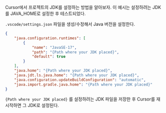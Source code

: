 Cursor에서 프로젝트의 JDK를 설정하는 방법을 알아보자. 이 예시는 설정하려는 JDK를 JAVA_HOME로 설정한 후 테스트되었다.

`.vscode/settings.json` 파일을 생성/수정해서 Java 버전을 설정한다.

```json
{
    "java.configuration.runtimes": [
        {
            "name": "JavaSE-17",
            "path": "{Path where your JDK placed}",
            "default": true
        }
    ],
    "java.home": "{Path where your JDK placed}",
    "java.jdt.ls.java.home": "{Path where your JDK placed}",
    "java.configuration.updateBuildConfiguration": "automatic",
    "java.import.gradle.java.home": "{Path where your JDK placed}"
}
```

`{Path where your JDK placed}` 를 설정하려는 JDK 파일을 저장한 후 Cursor를 재시작하면 그 JDK로 설정된다.
